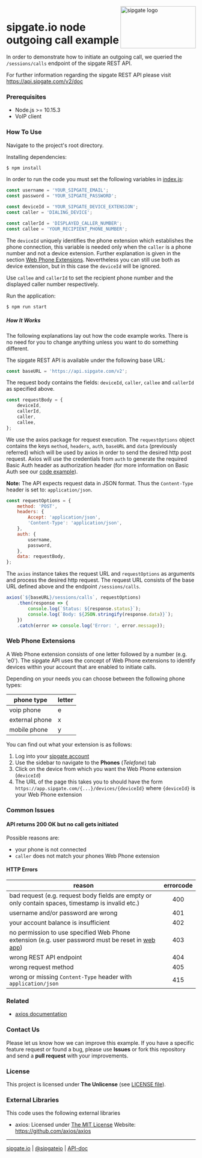 <img src="https://www.sipgatedesign.com/wp-content/uploads/wort-bildmarke_positiv_2x.jpg" alt="sipgate logo" title="sipgate" align="right" height="112" width="200"/>

# sipgate.io node outgoing call example

In order to demonstrate how to initiate an outgoing call, we queried the `/sessions/calls` endpoint of the sipgate REST API.

For further information regarding the sipgate REST API please visit https://api.sipgate.com/v2/doc

### Prerequisites

- Node.js >= 10.15.3
- VoIP client

### How To Use

Navigate to the project's root directory.

Installing dependencies:

```bash
$ npm install
```

In order to run the code you must set the following variables in [index.js](./index.js):

```javascript
const username = 'YOUR_SIPGATE_EMAIL';
const password = 'YOUR_SIPGATE_PASSWORD';

const deviceId = 'YOUR_SIPGATE_DEVICE_EXTENSION';
const caller = 'DIALING_DEVICE';

const callerId = 'DISPLAYED_CALLER_NUMBER';
const callee = 'YOUR_RECIPIENT_PHONE_NUMBER';
```

The `deviceId` uniquely identifies the phone extension which establishes the phone connection,
this variable is needed only when the `caller` is a phone number and not a device extension. Further explanation is given in the section [Web Phone Extensions](#web-phone-extensions). Nevertheless you can still use both as device extension, but in this case the `deviceId` will be ignored.

Use `callee` and `callerId` to set the recipient phone number and the displayed caller number respectively.

Run the application:

```bash
$ npm run start
```

##### How It Works

The following explanations lay out how the code example works. There is no need for you to change anything unless you want to do something different.

The sipgate REST API is available under the following base URL:

```javascript
const baseURL = 'https://api.sipgate.com/v2';
```

The request body contains the fields: `deviceId`, `caller`, `callee` and `callerId` as specified above.

```javascript
const requestBody = {
	deviceId,
	callerId,
	caller,
	callee,
};
```

We use the axios package for request execution. The
`requestOptions` object contains the keys `method`, `headers`, `auth`, `baseURL` and `data` (previously referred) which will be used by axios in order to send the desired http post request. Axios will use the credentials from `auth` to generate the required Basic Auth header as authorization header (for more information on Basic Auth see our [code example](https://github.com/sipgate/sipgateio-basicauth-node)).

**Note:** The API expects request data in JSON format. Thus the `Content-Type` header is set to: `application/json`.

```javascript
const requestOptions = {
	method: 'POST',
	headers: {
		Accept: 'application/json',
		'Content-Type': 'application/json',
	},
	auth: {
		username,
		password,
	},
	data: requestBody,
};
```

The `axios` instance takes the request URL and `requestOptions` as arguments and process the desired http request. The request URL consists of the base URL defined above and the endpoint `/sessions/calls`.

```javascript
axios(`${baseURL}/sessions/calls`, requestOptions)
	.then(response => {
		console.log(`Status: ${response.status}`);
		console.log(`Body: ${JSON.stringify(response.data)}`);
	})
	.catch(error => console.log('Error: ', error.message));
```

### Web Phone Extensions

A Web Phone extension consists of one letter followed by a number (e.g. 'e0'). The sipgate API uses the concept of Web Phone extensions to identify devices within your account that are enabled to initiate calls.

Depending on your needs you can choose between the following phone types:

| phone type     | letter |
| -------------- | ------ |
| voip phone     | e      |
| external phone | x      |
| mobile phone   | y      |

You can find out what your extension is as follows:

1. Log into your [sipgate account](https://app.sipgate.com/login)
2. Use the sidebar to navigate to the **Phones** (_Telefone_) tab
3. Click on the device from which you want the Web Phone extension (`deviceId`)
4. The URL of the page this takes you to should have the form `https://app.sipgate.com/{...}/devices/{deviceId}` where `{deviceId}` is your Web Phone extension

### Common Issues

#### API returns 200 OK but no call gets initiated

Possible reasons are:

- your phone is not connected
- `caller` does not match your phones Web Phone extension

#### HTTP Errors

| reason                                                                                                                                              | errorcode |
| --------------------------------------------------------------------------------------------------------------------------------------------------- | :-------: |
| bad request (e.g. request body fields are empty or only contain spaces, timestamp is invalid etc.)                                                  |    400    |
| username and/or password are wrong                                                                                                                  |    401    |
| your account balance is insufficient                                                                                                                |    402    |
| no permission to use specified Web Phone extension (e.g. user password must be reset in [web app](https://app.sipgate.com/login))                   |    403    |
| wrong REST API endpoint                                                                                                                             |    404    |
| wrong request method                                                                                                                                |    405    |
| wrong or missing `Content-Type` header with `application/json`                                                                                      |    415    |

### Related

- [axios documentation](https://www.npmjs.com/package/axios)

### Contact Us

Please let us know how we can improve this example.
If you have a specific feature request or found a bug, please use **Issues** or fork this repository and send a **pull request** with your improvements.

### License

This project is licensed under **The Unlicense** (see [LICENSE file](./LICENSE)).

### External Libraries

This code uses the following external libraries

- axios:
  Licensed under [The MIT License](https://opensource.org/licenses/MIT)
  Website: https://github.com/axios/axios

---

[sipgate.io](https://www.sipgate.io) | [@sipgateio](https://twitter.com/sipgateio) | [API-doc](https://api.sipgate.com/v2/doc)
